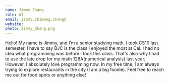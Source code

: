 ```yaml
---
name: Jimmy Zhang
role: AI
email: jimmy.zhimeng.zhang@
website: 
photo: Jimmy_Zhang.png
---
```

Hello! My name is Jimmy, and  I’m a senior studying math. I took CS10 last semester. I have to say BJC is the class I enjoyed the most at Cal. I had no idea what programming was before I took this class. That's also why I had to use the late drop for my math 128A(numerical analysis) last year; However, I absolutely love programming now. In my free time, I am always trying to explore restaurants in the city (I am a big foodie). Feel free to reach me out for food spots or anything else! 
